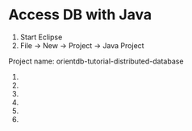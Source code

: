 # Access DB with Java

1. Start Eclipse
1. File -> New -> Project -> Java Project

Project name: orientdb-tutorial-distributed-database



1. 
1. 
1. 
1. 
1. 
1. 
